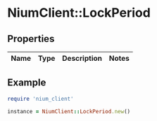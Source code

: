 # NiumClient::LockPeriod

## Properties

| Name | Type | Description | Notes |
| ---- | ---- | ----------- | ----- |

## Example

```ruby
require 'nium_client'

instance = NiumClient::LockPeriod.new()
```


